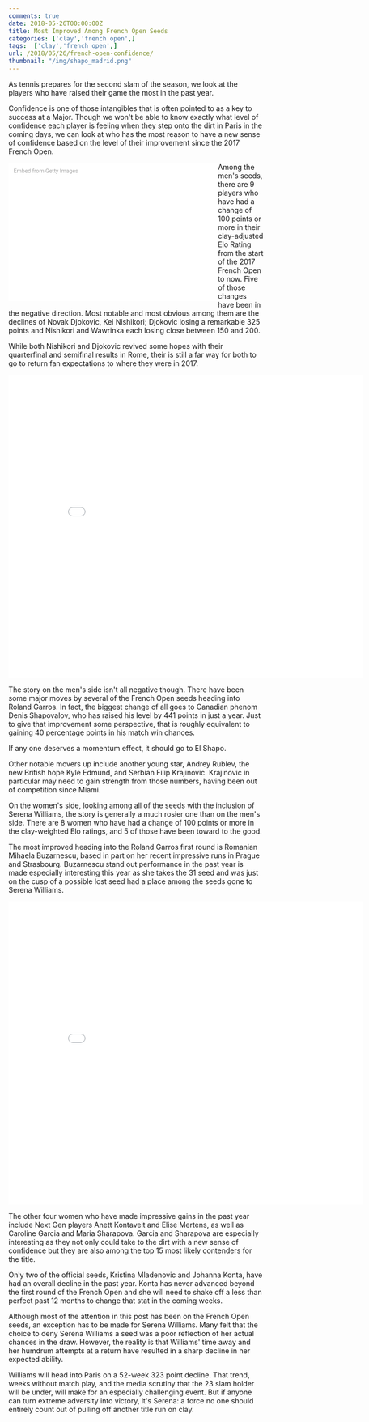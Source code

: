 ```yaml
---
comments: true
date: 2018-05-26T00:00:00Z
title: Most Improved Among French Open Seeds
categories: ['clay','french open',]
tags:  ['clay','french open',]
url: /2018/05/26/french-open-confidence/
thumbnail: "/img/shapo_madrid.png"
---
```



As tennis prepares for the second slam of the season, we look at the players who have raised their game the most in the past year. 

<!--more-->

Confidence is one of those intangibles that is often pointed to as a key to success at a Major. Though we won't be able to know exactly what level of confidence each player is feeling when they step onto the dirt in Paris in the coming days, we can look at who has the most reason to have a new sense of confidence based on the level of their improvement since the 2017 French Open.

<div class="getty embed image" style="background-color:#fff;display:inline-block;font-family:Roboto,sans-serif;color:#a7a7a7;font-size:11px;width:100%;max-width:394px;float:left;padding:2%;"><div style="padding:0;margin:0;text-align:left;"><a href="http://www.gettyimages.com.au/detail/955949072" target="_blank" style="color:#a7a7a7;text-decoration:none;font-weight:normal !important;border:none;display:inline-block;">Embed from Getty Images</a></div><div style="overflow:hidden;position:relative;height:0;padding:61.279465% 0 0 0;width:100%;"><iframe src="//embed.gettyimages.com/embed/955949072?et=x5oDfDlfT-JXIVPPPmeQtw&tld=com.au&sig=BvUn_fjhsNWi2VqY1e4zIfQ2FQ0kWsmk-GQ3iCrW3WE=&caption=true&ver=1" scrolling="no" frameborder="0" width="594" height="364" style="display:inline-block;position:absolute;top:0;left:0;width:100%;height:100%;margin:0;"></iframe></div></div>

Among the men's seeds, there are 9 players who have had a change of 100 points or more in their clay-adjusted Elo Rating from the start of the 2017 French Open to now. Five of those changes have been in the negative direction. Most notable and most obvious among them are the declines of Novak Djokovic, Kei Nishikori; Djokovic losing a remarkable 325 points and Nishikori and Wawrinka each losing close between 150 and 200. 

While both Nishikori and Djokovic revived some hopes with their quarterfinal and semifinal results in Rome, their is still a far way for both to go to return fan expectations to where they were in 2017.


<iframe width="700" height="600" frameborder="0" scrolling="no" src="//plot.ly/~on-the-t/1565.embed?showlink=false"></iframe>

The story on the men's side isn't all negative though. There have been some major moves by several of the French Open seeds heading into Roland Garros. In fact, the biggest change of all goes to Canadian phenom Denis Shapovalov, who has raised his level by 441 points in just a year. Just to give that improvement some perspective, that is roughly equivalent to gaining 40 percentage points in his match win chances. 

If any one deserves a momentum effect, it should go to El Shapo. 

Other notable movers up include another young star, Andrey Rublev, the new British hope Kyle Edmund, and Serbian Filip Krajinovic. Krajinovic in particular may need to gain strength from those numbers, having been out of competition since Miami. 

On the women's side, looking among all of the seeds with the inclusion of Serena Williams, the story is generally a much rosier one than on the men's side. There are 8 women who have had a change of 100 points or more in the clay-weighted Elo ratings, and 5 of those have been toward to the good.

The most improved heading into the Roland Garros first round is Romanian Mihaela Buzarnescu, based in part on her recent impressive runs in Prague and Strasbourg. Buzarnescu stand out performance in the past year is made especially interesting this year as she takes the 31 seed and was just on the cusp of a possible lost seed had a place among the seeds gone to Serena Williams.

<iframe width="700" height="600" frameborder="0" scrolling="no" src="//plot.ly/~on-the-t/1567.embed?showlink=false"></iframe>

The other four women who have made impressive gains in the past year include Next Gen players Anett Kontaveit and Elise Mertens, as well as Caroline Garcia and Maria Sharapova. Garcia and Sharapova are especially interesting as they not only could take to the dirt with a new sense of confidence but they are also among the top 15 most likely contenders for the title. 


Only two of the official seeds, Kristina Mladenovic and Johanna Konta, have had an overall decline in the past year. Konta has never advanced beyond the first round of the French Open and she will need to shake off a less than perfect past 12 months to change that stat in the coming weeks.

Although most of the attention in this post has been on the French Open seeds, an exception has to be made for Serena Williams. Many felt that the choice to deny Serena Williams a seed was a poor reflection of her actual chances in the draw. However, the reality is that Williams' time away and her humdrum attempts at a return have resulted in a sharp decline in her expected ability. 

Williams will head into Paris on a 52-week 323 point decline. That trend, weeks without match play, and the media scrutiny that the 23 slam holder will be under, will make for an especially challenging event. But if anyone can turn extreme adversity into victory, it's Serena: a force no one should entirely count out of pulling off another title run on clay. 


